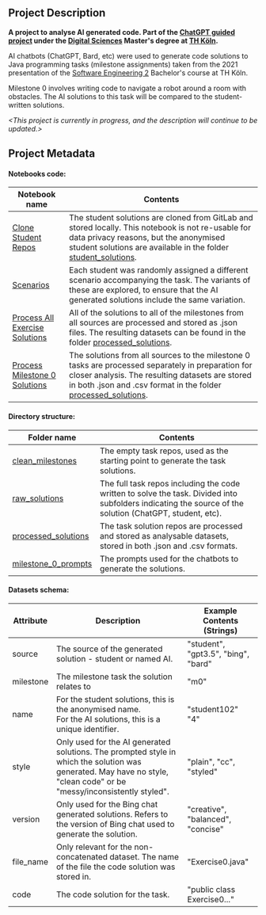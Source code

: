 ## Project Description

**A project to analyse AI generated code. Part of the [ChatGPT guided project](https://www.archi-lab.io/projects/ss23/gp_chatgpt_ss23.html) under the [Digital Sciences](https://digital-sciences.de/) Master's degree at [TH Köln](https://www.th-koeln.de/).**

AI chatbots (ChatGPT, Bard, etc) were used to generate code solutions to Java programming tasks (milestone assignments) taken from the 2021 presentation of the [Software Engineering 2](https://www.archi-lab.io/regularModules/ss22/st2_ss22.html) Bachelor's course at TH Köln.

Milestone 0 involves writing code to navigate a robot around a room with obstacles. The AI solutions to this task will be compared to the student-written solutions.

*<This project is currently in progress, and the description will continue to be updated.>*

## Project Metadata

#### Notebooks code:

| **Notebook name** | **Contents** |
|---|---|
| [Clone Student Repos](https://github.com/Natasha-R/ChatGPT-Project/blob/main/1.%20Clone%20Student%20Repos.ipynb) | The student solutions are cloned from GitLab and stored locally. This notebook is not re-usable for data privacy reasons, but the anonymised student solutions are available in the folder [student_solutions](raw_solutions/student_solutions).  |
| [Scenarios](https://github.com/Natasha-R/ChatGPT-Project/blob/main/2.%20Scenarios.ipynb) | Each student was randomly assigned a different scenario accompanying the task. The variants of these are explored, to ensure that the AI generated solutions include the same variation. |
| [Process All Exercise Solutions](https://github.com/Natasha-R/ChatGPT-Project/blob/main/3.%20Process%20All%20Exercise%20Solutions.ipynb) | All of the solutions to all of the milestones from all sources are processed and stored as .json files. The resulting datasets can be found in the folder [processed_solutions](processed_solutions). |
| [Process Milestone 0 Solutions](https://github.com/Natasha-R/ChatGPT-Project/blob/main/4.%20Process%20Milestone%200%20Solutions.ipynb) | The solutions from all sources to the milestone 0 tasks are processed separately in preparation for closer analysis. The resulting datasets are stored in both .json and .csv format in the folder [processed_solutions](processed_solutions). |

#### Directory structure:

| **Folder name** | **Contents** |
|---|---|
| [clean_milestones](clean_milestones) | The empty task repos, used as the starting point to generate the task solutions. |
| [raw_solutions](raw_solutions) | The full task repos including the code written to solve the task. Divided into subfolders indicating the source of the solution (ChatGPT, student, etc). |
| [processed_solutions](processed_solutions) | The task solution repos are processed and stored as analysable datasets, stored in both .json and .csv formats. |
| [milestone_0_prompts](milestone_0_prompts) | The prompts used for the chatbots to generate the solutions. |

#### Datasets schema:

| **Attribute** | **Description** | **Example Contents** (Strings) |
|---|---|---|
| source | The source of the generated solution - student or named AI. | "student", "gpt3.5", "bing", "bard" |
| milestone | The milestone task the solution relates to | "m0" |
| name | For the student solutions, this is the anonymised name.<br>For the AI solutions, this is a unique identifier. | "student102"<br>"4" |
| style | Only used for the AI generated solutions. The prompted style in which the solution was generated. May have no style, "clean code" or be "messy/inconsistently styled".  | "plain", "cc", "styled" |
| version | Only used for the Bing chat generated solutions. Refers to the version of Bing chat used to generate the solution. | "creative", "balanced", "concise" |
| file_name | Only relevant for the non-concatenated dataset. The name of the file the code solution was stored in. | "Exercise0.java" |
| code | The code solution for the task. | "public class Exercise0..." |
